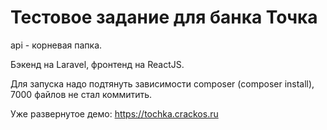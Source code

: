 Тестовое задание для банка Точка
=========================

api - корневая папка.

Бэкенд на Laravel, фронтенд на ReactJS. 

Для запуска надо подтянуть зависимости composer (composer install), 7000 файлов не стал коммитить.

Уже развернутое демо: https://tochka.crackos.ru
